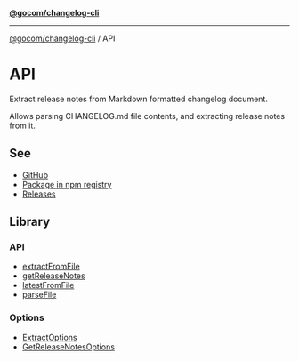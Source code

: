 [**@gocom/changelog-cli**](../README.md)

***

[@gocom/changelog-cli](../README.md) / API

# API

Extract release notes from Markdown formatted changelog document.

Allows parsing CHANGELOG.md file contents, and extracting release notes from it.

## See

 - [GitHub](https://github.com/gocom/changelog-cli)
 - [Package in npm registry](https://www.npmjs.com/package/@gocom/changelog-cli)
 - [Releases](https://github.com/gocom/changelog-cli/releases)

## Library

### API

- [extractFromFile](../API/API.extractFromFile.md)
- [getReleaseNotes](../API/API.getReleaseNotes.md)
- [latestFromFile](../API/API.latestFromFile.md)
- [parseFile](../API/API.parseFile.md)

### Options

- [ExtractOptions](../Options/API.ExtractOptions.md)
- [GetReleaseNotesOptions](../Options/API.GetReleaseNotesOptions.md)
